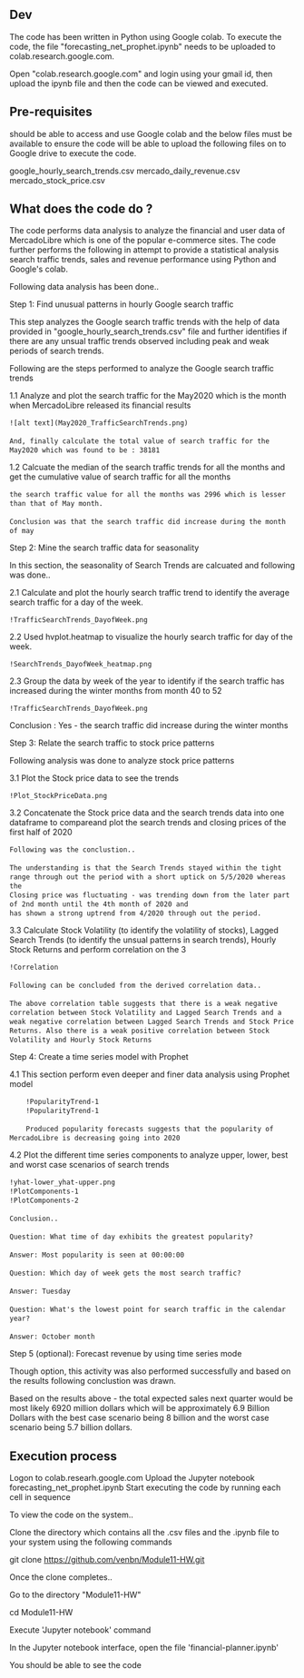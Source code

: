 
## Dev

The code has been written in Python using Google colab. To execute the code, the file "forecasting_net_prophet.ipynb" needs to be uploaded to colab.research.google.com.

Open "colab.research.google.com" and login using your gmail id, then upload the ipynb file and then the code can be viewed and executed. 

## Pre-requisites

should be able to access and use Google colab and the below files must be available to ensure the code will be able to upload the following files on to Google drive to execute the code. 

google_hourly_search_trends.csv
mercado_daily_revenue.csv
mercado_stock_price.csv

## What does the code do ?

The code performs data analysis to analyze the financial and user data of MercadoLibre which is one of the popular e-commerce sites. 
The code further performs the following in attempt to provide a statistical analysis search traffic trends, sales and revenue performance using Python and Google's colab.

Following data analysis has been done..

Step 1: Find unusual patterns in hourly Google search traffic

This step analyzes the Google search traffic trends with the help of data provided in "google_hourly_search_trends.csv" file and further identifies if there are any unsual traffic trends observed including peak and weak periods of search trends.

Following are the steps performed to analyze the Google search traffic trends

1.1 Analyze and plot the search traffic for the May2020 which is the month when MercadoLibre released its financial results

    ![alt text](May2020_TrafficSearchTrends.png)

    And, finally calculate the total value of search traffic for the May2020 which was found to be : 38181 

1.2 Calcuate the median of the search traffic trends for all the months and get the cumulative value of search traffic for all the months

    the search traffic value for all the months was 2996 which is lesser than that of May month.

    Conclusion was that the search traffic did increase during the month of may

Step 2: Mine the search traffic data for seasonality

In this section, the seasonality of Search Trends are calcuated and following was done..

2.1 Calculate and plot the hourly search traffic trend to identify the average search traffic for a day of the week.

    !TrafficSearchTrends_DayofWeek.png

2.2 Used hvplot.heatmap to visualize the hourly search traffic for day of the week.

    !SearchTrends_DayofWeek_heatmap.png

2.3 Group the data by week of the year to identify if the search traffic has increased during the winter months from month 40 to 52

    !TrafficSearchTrends_DayofWeek.png

Conclusion : Yes - the search traffic did increase during the winter months

Step 3: Relate the search traffic to stock price patterns

Following analysis was done to analyze stock price patterns

3.1 Plot the Stock price data to see the trends

    !Plot_StockPriceData.png

3.2 Concatenate the Stock price data and the search trends data into one dataframe to compareand plot the search trends and closing prices of the first half of 2020

    Following was the conclustion..

    The understanding is that the Search Trends stayed within the tight range through out the period with a short uptick on 5/5/2020 whereas the 
    Closing price was fluctuating - was trending down from the later part of 2nd month until the 4th month of 2020 and 
    has shown a strong uptrend from 4/2020 through out the period. 

3.3 Calculate Stock Volatility (to identify the volatility of stocks), Lagged Search Trends (to identify the unsual patterns in search trends), 
    Hourly Stock Returns and perform correlation on the 3

    !Correlation

    Following can be concluded from the derived correlation data..

    The above correlation table suggests that there is a weak negative correlation between Stock Volatility and Lagged Search Trends and a 
    weak negative correlation between Lagged Search Trends and Stock Price Returns. Also there is a weak positive correlation between Stock Volatility and Hourly Stock Returns 

Step 4: Create a time series model with Prophet

4.1  This section perform even deeper and finer data analysis using Prophet model
        
        !PopularityTrend-1
        !PopularityTrend-1

        Produced popularity forecasts suggests that the popularity of MercadoLibre is decreasing going into 2020

4.2 Plot the different time series components to analyze upper, lower, best and worst case scenarios of search trends

    !yhat-lower_yhat-upper.png
    !PlotComponents-1
    !PlotComponents-2

    Conclusion..

    Question: What time of day exhibits the greatest popularity?

    Answer: Most popularity is seen at 00:00:00

    Question: Which day of week gets the most search traffic?

    Answer: Tuesday

    Question: What's the lowest point for search traffic in the calendar year?

    Answer: October month

Step 5 (optional): Forecast revenue by using time series mode
 
Though option, this activity was also performed successfully and based on the results following conclustion was drawn.

Based on the results above - the total expected sales next quarter would be most likely 6920 million dollars which will be approximately 6.9 Billion Dollars with the best case scenario being 8 billion and the worst case scenario being 5.7 billion dollars.
    
## Execution process

Logon to colab.researh.google.com
Upload the Jupyter notebook forecasting_net_prophet.ipynb
Start executing the code by running each cell in sequence

To view the code on the system..

Clone the directory which contains all the .csv files and the .ipynb file to your system using the following commands

git clone https://github.com/venbn/Module11-HW.git

Once the clone completes.. 

Go to the directory "Module11-HW"

cd Module11-HW

Execute 'Jupyter notebook' command

In the Jupyter notebook interface, open the file 'financial-planner.ipynb'

You should be able to see the code
